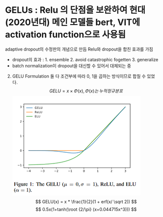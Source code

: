 # GELUs : Relu 의 단점을 보완하여 현대(2020년대) 메인 모델들 bert, VIT에 activation function으로 사용됨
adaptive dropout의 수정판의 개념으로 만듬
Relu와 dropout을 합친 효과를 가짐
- dropout의 효과 : 1. ensemble 2. avoid catastrophic fogetten 3. generalize
- batch normalization이 dropout을 대신할 수 있어서 대체되는 중

2. GELU Formulation
둘 다 조건부에 따라 0, 1을 곱하는 방식이므로 합칠 수 있었다.
$$
GELU = x \times \Phi(x), \Phi(x)는 \,누적정규분포
$$
![img_3.png](img_3.png)
$$
GELU(x) = x * \frac{1}{2}(1 + erf(x/ \sqrt 2))
$$
$$
 0.5x(1+tanh(\root {2/\pi} (x+0.044715x^3)))
$$